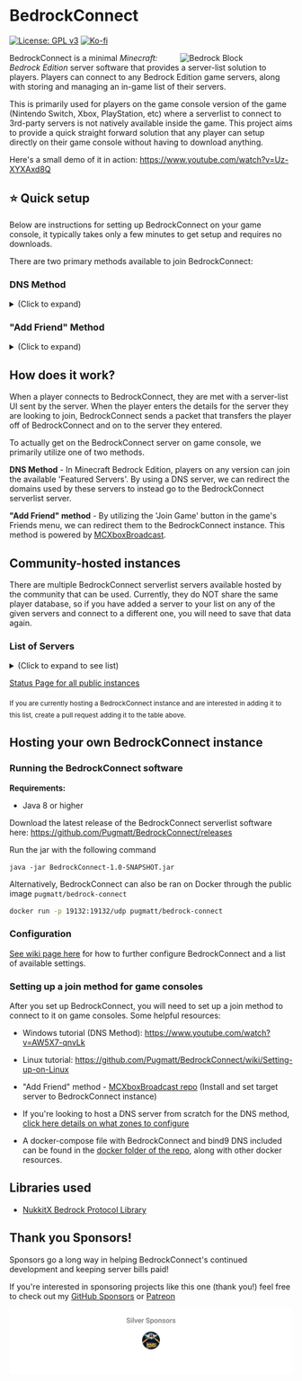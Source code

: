 # BedrockConnect

[![License: GPL v3](https://img.shields.io/badge/License-GPL%20v3-blue.svg)](http://www.gnu.org/licenses/gpl-3.0)
[<img src="https://ko-fi.com/img/githubbutton_sm.svg" alt="Ko-fi" width="150">](https://ko-fi.com/Z8Z09Z56K)

<img src="https://i.imgur.com/H9zVzGT.png" alt="Bedrock Block" align="right" width="200">


BedrockConnect is a minimal *Minecraft: Bedrock Edition* server software that provides a server-list solution to players. Players can connect to any Bedrock Edition game servers, along with storing and managing an in-game list of their servers. 

This is primarily used for players on the game console version of the game (Nintendo Switch, Xbox, PlayStation, etc) where a serverlist to connect to 3rd-party servers is not natively available inside the game. This project aims to provide a quick straight forward solution that any player can setup directly on their game console without having to download anything.

Here's a small demo of it in action: https://www.youtube.com/watch?v=Uz-XYXAxd8Q

## ⭐ Quick setup

Below are instructions for setting up BedrockConnect on your game console, it typically takes only a few minutes to get setup and requires no downloads.

There are two primary methods available to join BedrockConnect:

### DNS Method
<details><summary>(Click to expand)</summary>

**Nintendo Switch**:
- Go into your console's internet settings, and set the primary DNS to 104.238.130.180 and secondary DNS to 8.8.8.8
- Video walkthrough: https://www.youtube.com/watch?v=zalT_oR1nPM

**Xbox**:
- Go into your console's internet settings, and set the primary DNS to 104.238.130.180 and secondary DNS to 8.8.8.8
- Video walkthrough: https://www.youtube.com/watch?v=g8mHvasVHMs

**PlayStation**:
- Go into your console's internet settings, and set the primary DNS to 45.55.68.52 and secondary DNS to 8.8.8.8

If you're having trouble connecting to the serverlist, you can try running through the [troubleshooting page](https://github.com/Pugmatt/BedrockConnect/wiki/Troubleshooting). Or, try the "Add Friend" Method below

</details>

### "Add Friend" Method
<details><summary>(Click to expand)</summary>

<sub>(This method utilizes [MCXboxBroadcast](https://github.com/rtm516/MCXboxBroadcast) to supply this join option)</sub>
	
- In the Minecraft main menu, click "Play" and then go to the "Friends" tab, and click "Add Friend" or "Find Cross-Platform Friends" or "Search for players" (whichever is available on your game version)

- Search for the gamer tag ***BCMain*** (Or ***BCMain1***, if BCMain is full or experiencing issues), and add this user as friend

- Return to the Minecraft main menu, and wait about 20 seconds. Then click "Play" and return to the "Friends" tab

- Wait a moment, and you should soon see a joinable instance show up, "Join to Open Server List". Or, you should see BCMain under the "Online" section with a joinable instance. (If the join option doesn't appear, you may need to wait another minute for the bot to process the friend request)

- Join instance to connect to BedrockConnect server list

*In order to make room in the friendslist, BCMain/BCMain1 routinely removes players from it's list that are inactive for ~1-3 days (Threshold varies depending on current traffic the bot is getting) If this happens, simply add back the gamertag.*
</details>

## How does it work?

When a player connects to BedrockConnect, they are met with a server-list UI sent by the server. When the player enters the details for the server they are looking to join, BedrockConnect sends a packet that transfers the player off of BedrockConnect and on to the server they entered.

To actually get on the BedrockConnect server on game console, we primarily utilize one of two methods. 

**DNS Method** - In Minecraft Bedrock Edition, players on any version can join the available 'Featured Servers'. By using a DNS server, we can redirect the domains used by these servers to instead go to the BedrockConnect serverlist server.

**"Add Friend" method** - By utilizing the 'Join Game' button in the game's Friends menu, we can redirect them to the BedrockConnect instance. This method is powered by [MCXboxBroadcast](https://github.com/rtm516/MCXboxBroadcast).

## Community-hosted instances

There are multiple BedrockConnect serverlist servers available hosted by the community that can be used. Currently, they do NOT share the same player database, so if you have added a server to your list on any of the given servers and connect to a different one, you will need to save that data again.

### List of Servers
<details><summary>(Click to expand to see list)</summary>
	
| IP Address | Gamertag | Location | Maintainer | Note |
| ------------- | ------------- | ------------- | ------------- | ------------- |
| 104.238.130.180 | BCMain, BCMain1 | <img src="https://flagicons.lipis.dev/flags/4x3/us.svg" height="20"> | [Pugmatt](https://github.com/Pugmatt) | Main instance. Multiple load balanced servers. If issues occur on PS4/PS5 with DNS, try the ["Add Friend" Method](#add-friend-method), or replace the primary DNS address with 45.55.68.52. |
| 5.161.83.73 | Cybrancee | <img src="https://flagicons.lipis.dev/flags/4x3/us.svg" height="20"> | [Cybrancee](https://github.com/cybrancee) |  Located in Virginia, United States. No DNS service, only BedrockConnect server  |
| 213.171.211.142 | N/A | <img src="https://flagicons.lipis.dev/flags/4x3/gb.svg" height="20"> | [kmpoppe](https://github.com/kmpoppe) | No DNS service, only BedrockConnect server  |
| 217.160.58.93 | N/A | <img src="https://flagicons.lipis.dev/flags/4x3/de.svg" height="20"> | [kmpoppe](https://github.com/kmpoppe) | No DNS service, only BedrockConnect server |
| 134.255.231.119 | bedrocklist | <img src="https://flagicons.lipis.dev/flags/4x3/de.svg" height="20"> | [ZAP-Hosting](https://github.com/zaphosting) | MCXboxBroadcast instance is unofficially maintained by [Dinushay](https://github.com/dinushay) |
| 185.169.180.190 | N/A | <img src="https://flagicons.lipis.dev/flags/4x3/tr.svg" height="20"> | [hasankayra04](https://github.com/hasankayra04) | Dns service with NextDNS [Status Page](https://status.hasankayra04.com) (Listed as "Dns Listener") |
| 116.255.1.195 2401:d002:5c06:ca01:be24:11ff:fe78:41ad | TRBMCXB | <img src="https://flagicons.lipis.dev/flags/4x3/au.svg" height="20"> | [xavierhorwood](https://github.com/xavierhorwood) | Located in Brisbane, Australia, Dns service powered by PowerDNS |
| 140.238.204.159 | TRBSAU | <img src="https://flagicons.lipis.dev/flags/4x3/au.svg" height="20"> | [xavierhorwood](https://github.com/xavierhorwood) | Located in Sydney, Australia |

[Status Page for all public instances](https://bcstatus.teamriverbubbles.com/status/bedrock)

</details>


[Status Page for all public instances](https://bcstatus.teamriverbubbles.com/status/bedrock)

<sub>If you are currently hosting a BedrockConnect instance and are interested in adding it to this list, create a pull request adding it to the table above.</sub>

## Hosting your own BedrockConnect instance

### Running the BedrockConnect software

**Requirements:**
- Java 8 or higher

Download the latest release of the BedrockConnect serverlist software here: https://github.com/Pugmatt/BedrockConnect/releases

Run the jar with the following command
```
java -jar BedrockConnect-1.0-SNAPSHOT.jar
```

Alternatively, BedrockConnect can also be ran on Docker through the public image ```pugmatt/bedrock-connect```

```bash
docker run -p 19132:19132/udp pugmatt/bedrock-connect
```

### Configuration
[See wiki page here](https://github.com/Pugmatt/BedrockConnect/wiki/Configuration) for how to further configure BedrockConnect and a list of available settings.

### Setting up a join method for game consoles

After you set up BedrockConnect, you will need to set up a join method to connect to it on game consoles. Some helpful resources:

- Windows tutorial (DNS Method): https://www.youtube.com/watch?v=AW5X7-qnvLk

- Linux tutorial: https://github.com/Pugmatt/BedrockConnect/wiki/Setting-up-on-Linux

- "Add Friend" method - [MCXboxBroadcast repo](https://github.com/MCXboxBroadcast/Broadcaster?tab=readme-ov-file#standalone) (Install and set target server to BedrockConnect instance)

- If you're looking to host a DNS server from scratch for the DNS method, [click here details on what zones to configure](https://github.com/Pugmatt/BedrockConnect/wiki/Using-your-own-DNS-server)

- A docker-compose file with BedrockConnect and bind9 DNS included can be found in the [docker folder of the repo](https://github.com/Pugmatt/BedrockConnect/tree/master/docker), along with other docker resources.

## Libraries used
- [NukkitX Bedrock Protocol Library](https://github.com/NukkitX/Protocol)


## Thank you Sponsors!
Sponsors go a long way in helping BedrockConnect's continued development and keeping server bills paid!

If you're interested in sponsoring projects like this one (thank you!) feel free to check out my [GitHub Sponsors](https://github.com/sponsors/Pugmatt) or [Patreon](https://www.patreon.com/Pugmatt)

![Sponsors](https://raw.githubusercontent.com/Pugmatt/Pugmatt-SponsorKit/refs/heads/static/sponsors.svg)

<!-- ### All Sponsors -->
<!-- ![Sponsors](https://raw.githubusercontent.com/Pugmatt/Pugmatt-SponsorKit/refs/heads/circle/sponsors.part2.svg)  -->
